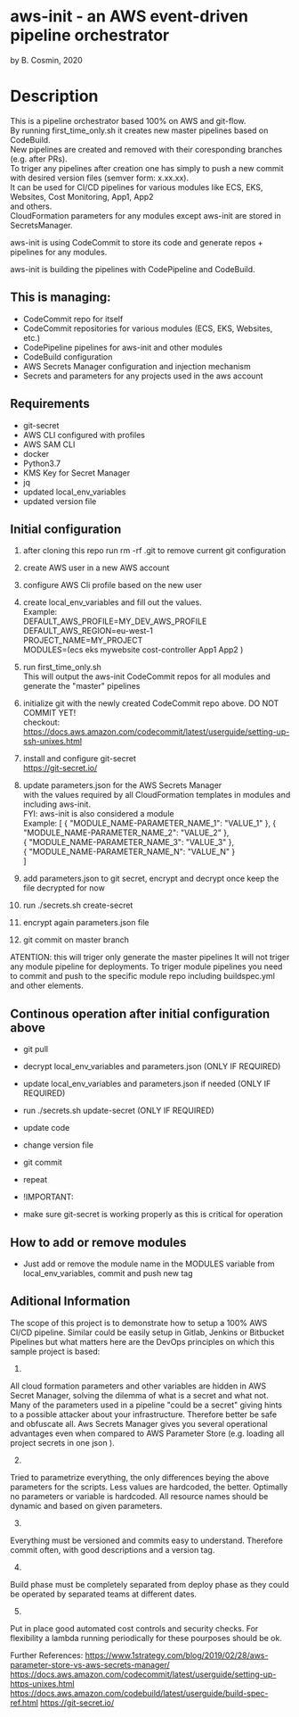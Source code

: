 # aws-init - an AWS event-driven pipeline orchestrator
by B. Cosmin, 2020

# Description
This is a pipeline orchestrator based 100% on AWS and git-flow. \
By running first_time_only.sh it creates new master pipelines based on CodeBuild. \
New pipelines are created and removed with their coresponding branches (e.g. after PRs). \
To triger any pipelines  after creation one has simply to push a new commit with desired version files (semver form: x.xx.xx). \
It can be used for CI/CD pipelines for various modules like ECS, EKS, Websites, Cost Monitoring, App1, App2 \
and others. \
CloudFormation parameters for any modules except aws-init are stored in SecretsManager.

aws-init is using CodeCommit to store its code and generate repos + pipelines for any modules.

aws-init is building the pipelines with CodePipeline and CodeBuild.

## This is managing:
* CodeCommit repo for itself
* CodeCommit repositories for various modules (ECS, EKS, Websites, etc.)
* CodePipeline pipelines for aws-init and other modules
* CodeBuild configuration
* AWS Secrets Manager configuration and injection mechanism
* Secrets and parameters for any projects used in the aws account

## Requirements
* git-secret
* AWS CLI configured with profiles
* AWS SAM CLI
* docker
* Python3.7
* KMS Key for Secret Manager
* jq
* updated local_env_variables
* updated version file

## Initial configuration
1. after cloning this repo run rm -rf .git to remove current git configuration

2. create AWS user in a new AWS account

3. configure AWS Cli profile based on the new user

4. create local_env_variables and fill out the values.\
Example:\
DEFAULT_AWS_PROFILE=MY_DEV_AWS_PROFILE\
DEFAULT_AWS_REGION=eu-west-1\
PROJECT_NAME=MY_PROJECT\
MODULES=(ecs eks mywebsite cost-controller App1 App2 )

5. run first_time_only.sh \
This will output the aws-init CodeCommit repos for all modules and generate the "master" pipelines

6. initialize git with the newly created CodeCommit repo above. DO NOT COMMIT YET! \
checkout: https://docs.aws.amazon.com/codecommit/latest/userguide/setting-up-ssh-unixes.html

7. install and configure git-secret \
https://git-secret.io/

8. update parameters.json for the AWS Secrets Manager \
with the values required by all CloudFormation templates in modules and including aws-init. \
FYI: aws-init is also considered a module \
Example:
[
  {
    "MODULE_NAME-PARAMETER_NAME_1": "VALUE_1"
  }, 
  {
    "MODULE_NAME-PARAMETER_NAME_2": "VALUE_2"
  },   
  {
    "MODULE_NAME-PARAMETER_NAME_3": "VALUE_3"
  },     
  {
    "MODULE_NAME-PARAMETER_NAME_N": "VALUE_N"
  }   
]

9. add parameters.json to git secret, encrypt and decrypt once
keep the file decrypted for now

10. run ./secrets.sh create-secret

11. encrypt again parameters.json file

12. git commit on master branch

ATENTION: this will triger only generate the master pipelines 
It will not triger any module pipeline for deployments.
To triger module pipelines you need to commit and push to the specific module repo including buildspec.yml and other elements.


## Continous operation after initial configuration above
* git pull
* decrypt local_env_variables and parameters.json (ONLY IF REQUIRED)
* update local_env_variables and parameters.json if needed (ONLY IF REQUIRED)
* run ./secrets.sh update-secret (ONLY IF REQUIRED)
* update code
* change version file
* git commit
* repeat

* !IMPORTANT: 
- make sure git-secret is working properly as this is critical for operation

## How to add or remove modules
* Just add or remove the module name in the MODULES variable from local_env_variables,
commit and push new tag


## Aditional Information
The scope of this project is to demonstrate how to setup a 100% AWS CI/CD pipeline.
Similar could be easily setup in Gitlab, Jenkins or Bitbucket Pipelines but what matters here 
are the DevOps principles on which this sample project is based:

1.
All cloud formation parameters and other variables are hidden in AWS Secret Manager, 
solving the dilemma of what is a secret and what not. 
Many of the parameters used in a pipeline "could be a secret" giving hints to 
a possible attacker about your infrastructure. Therefore better be safe and obfuscate all.
Aws Secrets Manager gives you several operational advantages even when compared to 
AWS Parameter Store (e.g. loading all project secrets in one json ).

2.
Tried to parametrize everything, the only differences beying the above parameters for the 
scripts. Less values are hardcoded, the better. Optimally no parameters or variable is hardcoded.
All resource names should be dynamic and based on given parameters.

3.
Everything must be versioned and commits easy to understand. Therefore commit often, with good descriptions and a version tag.

4.
Build phase must be completely separated from deploy phase as they could be operated by separated teams at different dates.

5.
Put in place good automated cost controls and security checks. 
For flexibility a lambda running periodically for these pourposes should be ok.

Further References:
https://www.1strategy.com/blog/2019/02/28/aws-parameter-store-vs-aws-secrets-manager/
https://docs.aws.amazon.com/codecommit/latest/userguide/setting-up-https-unixes.html
https://docs.aws.amazon.com/codebuild/latest/userguide/build-spec-ref.html
https://git-secret.io/